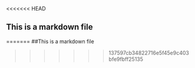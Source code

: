 <<<<<<< HEAD
## This is a markdown file
=======
##This is a markdown file
>>>>>>> 137597cb34822716e5f45e9c403bfe9fbff25135
